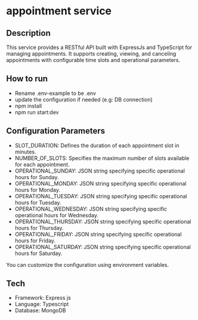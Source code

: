 # appointment service

## Description
This service provides a RESTful API built with ExpressJs and TypeScript for managing appointments. It supports creating, viewing, and canceling appointments with configurable time slots and operational parameters.

## How to run
- Rename .env-example to be .env
- update the configuration if needed (e.g: DB connection)
- npm install
- npm run start:dev

## Configuration Parameters
- SLOT_DURATION: Defines the duration of each appointment slot in minutes.
- NUMBER_OF_SLOTS: Specifies the maximum number of slots available for each appointment.
- OPERATIONAL_SUNDAY: JSON string specifying specific operational hours for Sunday.
- OPERATIONAL_MONDAY: JSON string specifying specific operational hours for Monday.
- OPERATIONAL_TUESDAY: JSON string specifying specific operational hours for Tuesday.
- OPERATIONAL_WEDNESDAY: JSON string specifying specific operational hours for Wednesday.
- OPERATIONAL_THURSDAY: JSON string specifying specific operational hours for Thursday.
- OPERATIONAL_FRIDAY: JSON string specifying specific operational hours for Friday.
- OPERATIONAL_SATURDAY: JSON string specifying specific operational hours for Saturday.

You can customize the configuration using environment variables.

## Tech
- Framework: Express js
- Language: Typescript
- Database: MongoDB